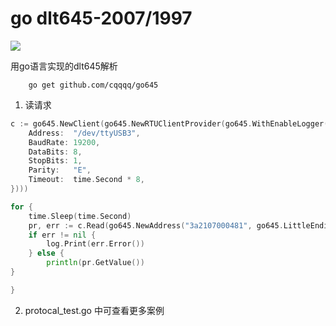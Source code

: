 # go dlt645-2007/1997




<img src="https://img.shields.io/github/stars/cqqqq/go645?style=social"/>

用go语言实现的dlt645解析
```shell
    go get github.com/cqqqq/go645
```

1. 读请求
```go
c := go645.NewClient(go645.NewRTUClientProvider(go645.WithEnableLogger(), go645.WithSerialConfig(serial.Config{
    Address:  "/dev/ttyUSB3",
    BaudRate: 19200,
    DataBits: 8,
    StopBits: 1,
    Parity:   "E",
    Timeout:  time.Second * 8,
})))

for {
    time.Sleep(time.Second)
    pr, err := c.Read(go645.NewAddress("3a2107000481", go645.LittleEndian), 0x00_01_00_00)
    if err != nil {
        log.Print(err.Error())
    } else {
        println(pr.GetValue())
}

}

```
2. protocal_test.go 中可查看更多案例
